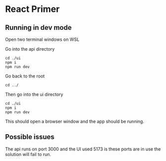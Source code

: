 # React Primer 


## Running in dev mode

Open two terminal windows on WSL

Go into the api directory

``` 
cd ./ui
npm i
npm run dev

```

Go back to the root

``` 
cd ../
```

Then go into the ui directory

```
cd ./ui
npm i
npm run dev
```

This should open a browser window and the app should be running. 

## Possible issues

The api runs on port 3000 and the UI used 5173 is these ports are in use the solution will fail to run.
